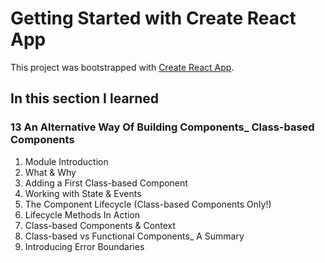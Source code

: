 # Getting Started with Create React App

This project was bootstrapped with [Create React App](https://github.com/facebook/create-react-app).

## In this section I learned
### 13 An Alternative Way Of Building Components_ Class-based Components
1. Module Introduction
2. What & Why
3. Adding a First Class-based Component
4. Working with State & Events
5. The Component Lifecycle (Class-based Components Only!)
6. Lifecycle Methods In Action
7. Class-based Components & Context
8. Class-based vs Functional Components_ A Summary
9. Introducing Error Boundaries